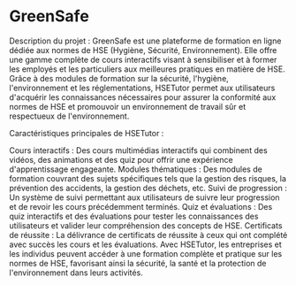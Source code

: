 # GreenSafe

Description du projet : GreenSafe est une plateforme de formation en ligne dédiée aux normes de HSE (Hygiène, Sécurité, Environnement). Elle offre une gamme complète de cours interactifs visant à sensibiliser et à former les employés et les particuliers aux meilleures pratiques en matière de HSE. Grâce à des modules de formation sur la sécurité, l'hygiène, l'environnement et les réglementations, HSETutor permet aux utilisateurs d'acquérir les connaissances nécessaires pour assurer la conformité aux normes de HSE et promouvoir un environnement de travail sûr et respectueux de l'environnement.

Caractéristiques principales de HSETutor :

Cours interactifs : Des cours multimédias interactifs qui combinent des vidéos, des animations et des quiz pour offrir une expérience d'apprentissage engageante.
Modules thématiques : Des modules de formation couvrant des sujets spécifiques tels que la gestion des risques, la prévention des accidents, la gestion des déchets, etc.
Suivi de progression : Un système de suivi permettant aux utilisateurs de suivre leur progression et de revoir les cours précédemment terminés.
Quiz et évaluations : Des quiz interactifs et des évaluations pour tester les connaissances des utilisateurs et valider leur compréhension des concepts de HSE.
Certificats de réussite : La délivrance de certificats de réussite à ceux qui ont complété avec succès les cours et les évaluations.
Avec HSETutor, les entreprises et les individus peuvent accéder à une formation complète et pratique sur les normes de HSE, favorisant ainsi la sécurité, la santé et la protection de l'environnement dans leurs activités.
